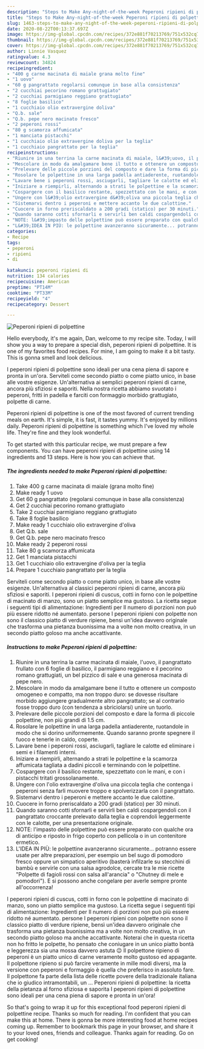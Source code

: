 ```yaml
---
description: "Steps to Make Any-night-of-the-week Peperoni ripieni di polpettine"
title: "Steps to Make Any-night-of-the-week Peperoni ripieni di polpettine"
slug: 1463-steps-to-make-any-night-of-the-week-peperoni-ripieni-di-polpettine
date: 2020-08-22T00:13:37.697Z
image: https://img-global.cpcdn.com/recipes/372e881f70213769/751x532cq70/peperoni-ripieni-di-polpettine-recipe-main-photo.jpg
thumbnail: https://img-global.cpcdn.com/recipes/372e881f70213769/751x532cq70/peperoni-ripieni-di-polpettine-recipe-main-photo.jpg
cover: https://img-global.cpcdn.com/recipes/372e881f70213769/751x532cq70/peperoni-ripieni-di-polpettine-recipe-main-photo.jpg
author: Linnie Vasquez
ratingvalue: 4.3
reviewcount: 34824
recipeingredient:
- "400 g carne macinata di maiale grana molto fine"
- "1 uovo"
- "60 g pangrattato regolarsi comunque in base alla consistenza"
- "2 cucchiai pecorino romano grattugiato"
- "2 cucchiai parmigiano reggiano grattugiato"
- "8 foglie basilico"
- "1 cucchiaio olio extravergine doliva"
- "Q.b. sale"
- "Q.b. pepe nero macinato fresco"
- "2 peperoni rossi"
- "80 g scamorza affumicata"
- "1 manciata pistacchi"
- "1 cucchiaio olio extravergine doliva per la teglia"
- "1 cucchiaio pangrattato per la teglia"
recipeinstructions:
- "Riunire in una terrina la carne macinata di maiale, l&#39;uovo, il pangrattato frullato con 6 foglie di basilico, il parmigiano reggiano e il pecorino romano grattugiati, un bel pizzico di sale e una generosa macinata di pepe nero."
- "Mescolare in modo da amalgamare bene il tutto e ottenere un composto omogeneo e compatto, ma non troppo duro: se dovesse risultare morbido aggiungere gradualmente altro pangrattato; se al contrario fosse troppo duro (con tendenza a sbriciolarsi) unire un tuorlo."
- "Prelevare delle piccole porzioni del composto e dare la forma di piccole polpettine, non più grandi di 1.5 cm."
- "Rosolare le polpettine in una larga padella antiaderente, ruotandole in modo che si dorino uniformemente. Quando saranno pronte spegnere il fuoco e tenerle in caldo, coperte."
- "Lavare bene i peperoni rossi, asciugarli, tagliare le calotte ed eliminare i semi e i filamenti interni."
- "Iniziare a riempirli, alternando a strati le polpettine e la scamorza affumicata tagliata a dadini piccoli e terminando con le polpettine."
- "Cospargere con il basilico restante, spezzettato con le mani, e con i pistacchi tritati grossolanamente."
- "Ungere con l&#39;olio extravergine d&#39;oliva una piccola teglia che contenga i peperoni senza farli muovere troppo e spolverizzarla con il pangrattato."
- "Sistemarvi dentro i peperoni e mettere accanto le due calottine."
- "Cuocere in forno preriscaldato a 200 gradi (statico) per 30 minuti."
- "Quando saranno cotti sfornarli e servirli ben caldi cospargendoli con il pangrattato croccante prelevato dalla teglia e coprendoli leggermente con le calotte, per una presentazione originale."
- "NOTE: l&#39;impasto delle polpettine può essere preparato con qualche ora di anticipo e riposto in frigo coperto con pellicola o in un contenitore ermetico."
- "L&#39;IDEA IN PIÙ: le polpettine avanzeranno sicuramente... potranno essere usate per altre preparazioni, per esempio un bel sugo di pomodoro fresco oppure un simpatico aperitivo (basterà infilzarle su stecchini di bambù e servirle con una salsa agrodolce, cercate tra le mie ricette &#34;Polpette di fagioli rossi con salsa all&#39;arancia&#34; o &#34;Chutney di mele e pomodori&#34;). E si possono anche congelare per averle sempre pronte all&#39;occorrenza!"
categories:
- Recipe
tags:
- peperoni
- ripieni
- di

katakunci: peperoni ripieni di 
nutrition: 134 calories
recipecuisine: American
preptime: "PT14M"
cooktime: "PT33M"
recipeyield: "4"
recipecategory: Dessert

---
```



![Peperoni ripieni di polpettine](https://img-global.cpcdn.com/recipes/372e881f70213769/751x532cq70/peperoni-ripieni-di-polpettine-recipe-main-photo.jpg)

Hello everybody, it's me again, Dan, welcome to my recipe site. Today, I will show you a way to prepare a special dish, peperoni ripieni di polpettine. It is one of my favorites food recipes. For mine, I am going to make it a bit tasty. This is gonna smell and look delicious.

I peperoni ripieni di polpettine sono ideali per una cena piena di sapore e pronta in un&#39;ora. Serviteli come secondo piatto o come piatto unico, in base alle vostre esigenze. Un&#39;alternativa ai semplici peperoni ripieni di carne, ancora più sfiziosi e saporiti. Nella nostra ricetta abbiamo svuotato i peperoni, fritti in padella e farciti con formaggio morbido grattugiato, polpette di carne.

Peperoni ripieni di polpettine is one of the most favored of current trending meals on earth. It's simple, it is fast, it tastes yummy. It's enjoyed by millions daily. Peperoni ripieni di polpettine is something which I've loved my whole life. They're fine and they look wonderful.


To get started with this particular recipe, we must prepare a few components. You can have peperoni ripieni di polpettine using 14 ingredients and 13 steps. Here is how you can achieve that.

<!--inarticleads1-->

##### The ingredients needed to make Peperoni ripieni di polpettine:

1. Take 400 g carne macinata di maiale (grana molto fine)
1. Make ready 1 uovo
1. Get 60 g pangrattato (regolarsi comunque in base alla consistenza)
1. Get 2 cucchiai pecorino romano grattugiato
1. Take 2 cucchiai parmigiano reggiano grattugiato
1. Take 8 foglie basilico
1. Make ready 1 cucchiaio olio extravergine d&#39;oliva
1. Get Q.b. sale
1. Get Q.b. pepe nero macinato fresco
1. Make ready 2 peperoni rossi
1. Take 80 g scamorza affumicata
1. Get 1 manciata pistacchi
1. Get 1 cucchiaio olio extravergine d&#39;oliva per la teglia
1. Prepare 1 cucchiaio pangrattato per la teglia


Serviteli come secondo piatto o come piatto unico, in base alle vostre esigenze. Un&#39;alternativa al classici peperoni ripieni di carne, ancora più sfiziosi e saporiti. I peperoni ripieni di cuscus, cotti in forno con le polpettine di macinato di manzo, sono un piatto semplice ma gustoso. La ricetta segue i seguenti tipi di alimentazione: Ingredienti per Il numero di porzioni non può più essere ridotto né aumentato. persone I peperoni ripieni con polpette non sono il classico piatto di verdure ripiene, bensì un&#39;idea davvero originale che trasforma una pietanza buonissima ma a volte non molto creativa, in un secondo piatto goloso ma anche accattivante. 

<!--inarticleads2-->

##### Instructions to make Peperoni ripieni di polpettine:

1. Riunire in una terrina la carne macinata di maiale, l&#39;uovo, il pangrattato frullato con 6 foglie di basilico, il parmigiano reggiano e il pecorino romano grattugiati, un bel pizzico di sale e una generosa macinata di pepe nero.
1. Mescolare in modo da amalgamare bene il tutto e ottenere un composto omogeneo e compatto, ma non troppo duro: se dovesse risultare morbido aggiungere gradualmente altro pangrattato; se al contrario fosse troppo duro (con tendenza a sbriciolarsi) unire un tuorlo.
1. Prelevare delle piccole porzioni del composto e dare la forma di piccole polpettine, non più grandi di 1.5 cm.
1. Rosolare le polpettine in una larga padella antiaderente, ruotandole in modo che si dorino uniformemente. Quando saranno pronte spegnere il fuoco e tenerle in caldo, coperte.
1. Lavare bene i peperoni rossi, asciugarli, tagliare le calotte ed eliminare i semi e i filamenti interni.
1. Iniziare a riempirli, alternando a strati le polpettine e la scamorza affumicata tagliata a dadini piccoli e terminando con le polpettine.
1. Cospargere con il basilico restante, spezzettato con le mani, e con i pistacchi tritati grossolanamente.
1. Ungere con l&#39;olio extravergine d&#39;oliva una piccola teglia che contenga i peperoni senza farli muovere troppo e spolverizzarla con il pangrattato.
1. Sistemarvi dentro i peperoni e mettere accanto le due calottine.
1. Cuocere in forno preriscaldato a 200 gradi (statico) per 30 minuti.
1. Quando saranno cotti sfornarli e servirli ben caldi cospargendoli con il pangrattato croccante prelevato dalla teglia e coprendoli leggermente con le calotte, per una presentazione originale.
1. NOTE: l&#39;impasto delle polpettine può essere preparato con qualche ora di anticipo e riposto in frigo coperto con pellicola o in un contenitore ermetico.
1. L&#39;IDEA IN PIÙ: le polpettine avanzeranno sicuramente... potranno essere usate per altre preparazioni, per esempio un bel sugo di pomodoro fresco oppure un simpatico aperitivo (basterà infilzarle su stecchini di bambù e servirle con una salsa agrodolce, cercate tra le mie ricette &#34;Polpette di fagioli rossi con salsa all&#39;arancia&#34; o &#34;Chutney di mele e pomodori&#34;). E si possono anche congelare per averle sempre pronte all&#39;occorrenza!


I peperoni ripieni di cuscus, cotti in forno con le polpettine di macinato di manzo, sono un piatto semplice ma gustoso. La ricetta segue i seguenti tipi di alimentazione: Ingredienti per Il numero di porzioni non può più essere ridotto né aumentato. persone I peperoni ripieni con polpette non sono il classico piatto di verdure ripiene, bensì un&#39;idea davvero originale che trasforma una pietanza buonissima ma a volte non molto creativa, in un secondo piatto goloso ma anche accattivante. Noterai che in questa ricetta non ho fritto le polpette, ho pensato che coniugare in un unico piatto bontà e leggerezza sia una mossa davvero astuta 😉 Il polpettone ripieno di peperoni è un piatto unico di carne veramente molto gustoso ed appagante. Il polpettone ripieno si può farcire veramente in mille modi diversi, ma la versione con peperoni e formaggio è quella che preferisco in assoluto fare. Il polpettone fa parte della lista delle ricette povere della tradizionale italiana che io giudico intramontabili, un … Peperoni ripieni di polpettine: la ricetta della pietanza al forno sfiziosa e saporita I peperoni ripieni di polpettine sono ideali per una cena piena di sapore e pronta in un&#39;ora! 

So that's going to wrap it up for this exceptional food peperoni ripieni di polpettine recipe. Thanks so much for reading. I'm confident that you can make this at home. There is gonna be more interesting food at home recipes coming up. Remember to bookmark this page in your browser, and share it to your loved ones, friends and colleague. Thanks again for reading. Go on get cooking!

